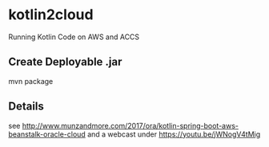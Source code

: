 # kotlin2cloud

Running Kotlin Code on AWS and ACCS

## Create Deployable .jar

mvn package

## Details

see http://www.munzandmore.com/2017/ora/kotlin-spring-boot-aws-beanstalk-oracle-cloud
and a webcast under https://youtu.be/jWNogV4tMig
